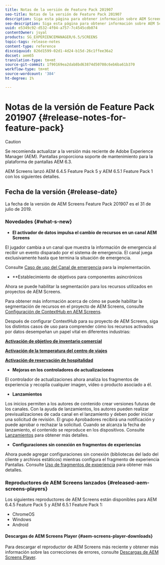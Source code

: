 ```yaml
---
title: Notas de la versión de Feature Pack 201907
seo-title: Notas de la versión de Feature Pack 201907
description: Siga esta página para obtener información sobre AEM Screens Feature Pack 201907 publicado el 31 de julio de 2019.
seo-description: Siga esta página para obtener información sobre AEM Screens Feature Pack 201907 publicado el 31 de julio de 2019.
uuid: e5349c92-d532-4f04-a757-7c4545cdb074
contentOwner: jsyal
products: SG_EXPERIENCEMANAGER/6.5/SCREENS
topic-tags: release-notes
content-type: reference
discoiquuid: 826d1599-02d1-4d24-b15d-26c1ffee36a2
docset: aem65
translation-type: tm+mt
source-git-commit: 1f90169ea2dab8bd63874d50708c6eb6ba61b370
workflow-type: tm+mt
source-wordcount: '384'
ht-degree: 1%

---
```



# Notas de la versión de Feature Pack 201907 {#release-notes-for-feature-pack}

>[!CAUTION]
>
>Se recomienda actualizar a la versión más reciente de Adobe Experience Manager (AEM). Pantallas proporciona soporte de mantenimiento para la plataforma de pantallas AEM 6.3.

AEM Screens lanzó AEM 6.4.5 Feature Pack 5 y AEM 6.5.1 Feature Pack 1 con los siguientes detalles.

## Fecha de la versión {#release-date}

La fecha de la versión de AEM Screens Feature Pack 201907 es el 31 de julio de 2019.

### Novedades {#what-s-new}

* **El activador de datos impulsa el cambio de recursos en un canal AEM Screens**

El jugador cambia a un canal que muestra la información de emergencia al recibir un evento disparado por el sistema de emergencia. El canal juega exclusivamente hasta que termina la situación de emergencia.

Consulte [Caso de uso del Canal de emergencia](emergency-channel.md) para la implementación.

* **Establecimiento de objetivos para componentes asincrónicos

Ahora se puede habilitar la segmentación para los recursos utilizados en proyectos de AEM Screens.

Para obtener más información acerca de cómo se puede habilitar la segmentación de recursos en el proyecto de AEM Screens, consulte [Configuración de ContextHub en AEM Screens](configuring-context-hub.md).

Después de configurar ContextHub para su proyecto de AEM Screens, siga los distintos casos de uso para comprender cómo los recursos activados por datos desempeñan un papel vital en diferentes industrias:

**[Activación de objetivo de inventario comercial](retail-inventory-activation.md)**

**[Activación de la temperatura del centro de viajes](local-temperature-activation.md)**

**[Activación de reservación de hospitalidad](hospitality-reservation-activation.md)**

* **Mejoras en los controladores de actualizaciones**

El controlador de actualizaciones ahora analiza los fragmentos de experiencia y recopila cualquier imagen, vídeo o producto asociado a él.

* **Lanzamientos**

Los inicios permiten a los autores de contenido crear versiones futuras de los canales. Con la ayuda de lanzamientos, los autores pueden realizar previsualizaciones de cada canal en el lanzamiento y deben poder iniciar una solicitud de revisión. El grupo Aprobadores recibirá una notificación y puede aprobar o rechazar la solicitud. Cuando se alcanza la fecha de lanzamiento, el contenido se reproduce en los dispositivos.
Consulte [Lanzamientos](launches.md) para obtener más detalles.

* **Configuraciones sin conexión en fragmentos de experiencias**

Ahora puede agregar configuraciones sin conexión (bibliotecas del lado del cliente y archivos estáticos) mientras configura el fragmento de experiencia Pantallas. Consulte [Uso de fragmentos de experiencia](experience-fragments-in-screens.md) para obtener más detalles.

### Reproductores de AEM Screens lanzados {#released-aem-screens-players}

Los siguientes reproductores de AEM Screens están disponibles para AEM 6.4.5 Feature Pack 5 y AEM 6.5.1 Feature Pack 1:

* ChromeOS
* Windows
* Android

#### Descargas de AEM Screens Player {#aem-screens-player-downloads}

Para descargar el reproductor de AEM Screens más reciente y obtener más información sobre las correcciones de errores, consulte [Descargas de AEM Screens Player](https://download.macromedia.com/screens/).
